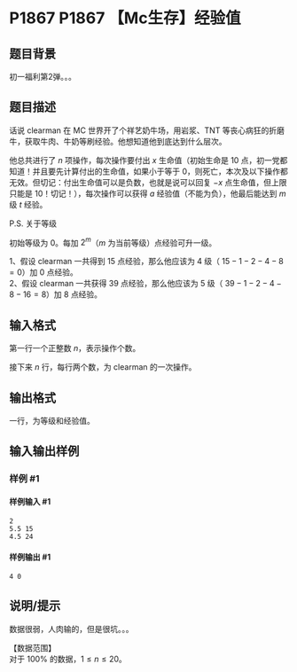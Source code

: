 # P1867 P1867 【Mc生存】经验值

## 题目背景

初一福利第2弹。。。


## 题目描述

话说 clearman 在 MC 世界开了个祥艺奶牛场，用岩浆、TNT 等丧心病狂的折磨牛，获取牛肉、牛奶等刷经验。他想知道他到底达到什么层次。

他总共进行了 $n$ 项操作，每次操作要付出 $x$ 生命值（初始生命是 $10$ 点，初一党都知道！并且要先计算付出的生命值，如果小于等于 $0$，则死亡，本次及以下操作都无效。但切记：付出生命值可以是负数，也就是说可以回复 $−x$ 点生命值，但上限只能是 $10$！切记！），每次操作可以获得 $a$ 经验值（不能为负），他最后能达到 $m$ 级 $t$ 经验。

P.S. 关于等级

初始等级为 $0$。每加 $2^m$（$m$ 为当前等级）点经验可升一级。  

1、假设 clearman 一共得到 $15$ 点经验，那么他应该为 $4$ 级（ $15-1-2-4-8=0$）加 $0$ 点经验。    
2、假设 clearman 一共获得 $39$ 点经验，那么他应该为 $5$ 级（ $39-1-2-4-8-16=8$）加 $8$ 点经验。


## 输入格式

第一行一个正整数 $n$，表示操作个数。

接下来 $n$ 行，每行两个数，为 clearman 的一次操作。


## 输出格式

一行，为等级和经验值。


## 输入输出样例

### 样例 #1

#### 样例输入 #1

```
2
5.5 15
4.5 24
```

#### 样例输出 #1

```
4 0
```

## 说明/提示

数据很弱，人肉输的，但是很坑。。。

【数据范围】  
对于 $100\%$ 的数据，$1\le n \le 20$。

